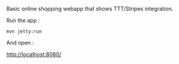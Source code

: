 Basic online shopping webapp that shows TTT/Stripes integration.

Run the app :

```
mvn jetty:run
```

And open :

[http://localhost:8080/](http://localhost:8080/)
